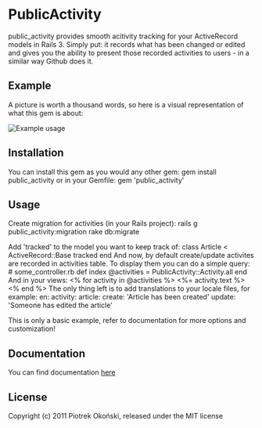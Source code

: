 # PublicActivity

public_activity provides smooth acitivity tracking for your ActiveRecord models in Rails 3.
Simply put: it records what has been changed or edited and gives you the ability to present those recorded activities to users - in a similar way Github does it.

## Example

A picture is worth a thousand words, so here is a visual representation of what this gem is about:

![Example usage](http://i.imgur.com/uGPSm.png)

## Installation

You can install this gem as you would any other gem:
    gem install public_activity
or in your Gemfile:
    gem 'public_activity'

## Usage

Create migration for activities (in your Rails project):
    rails g public_activity:migration
    rake db:migrate

Add 'tracked' to the model you want to keep track of:
    class Article < ActiveRecord::Base
      tracked
    end
And now, by default create/update activites are recorded in activities table. 
To display them you can do a simple query:
    # some_controller.rb
    def index
      @activities = PublicActivity::Activity.all
    end
And in your views:
    <% for activity in @activities %>
      <%= activity.text %><br/>
    <% end %>
The only thing left is to add translations to your locale files, for example:
    en:
      activity:
        article:
          create: 'Article has been created'
          update: 'Someone has edited the article'

This is only a basic example, refer to documentation for more options and customization!
## Documentation

You can find documentation [here](http://rubydoc.info/gems/public_activity/)

## License
Copyright (c) 2011 Piotrek Okoński, released under the MIT license
